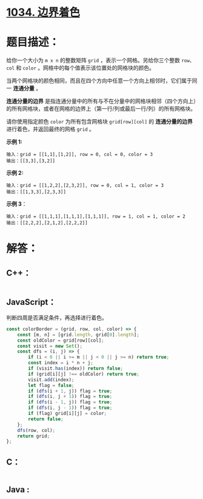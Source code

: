 # [1034. 边界着色](https://leetcode-cn.com/problems/coloring-a-border/)

# 题目描述：

给你一个大小为 `m x n` 的整数矩阵 `grid` ，表示一个网格。另给你三个整数 `row`、`col` 和 `color` 。网格中的每个值表示该位置处的网格块的颜色。

当两个网格块的颜色相同，而且在四个方向中任意一个方向上相邻时，它们属于同一 **连通分量** 。

**连通分量的边界** 是指连通分量中的所有与不在分量中的网格块相邻（四个方向上）的所有网格块，或者在网格的边界上（第一行/列或最后一行/列）的所有网格块。

请你使用指定颜色 `color` 为所有包含网格块 `grid[row][col]` 的 **连通分量的边界** 进行着色，并返回最终的网格 `grid` 。



**示例 1:**

```
输入：grid = [[1,1],[1,2]], row = 0, col = 0, color = 3
输出：[[3,3],[3,2]]
```

 **示例 2:**

```
输入：grid = [[1,2,2],[2,3,2]], row = 0, col = 1, color = 3
输出：[[1,3,3],[2,3,3]]
```

**示例 3**：

```
输入：grid = [[1,1,1],[1,1,1],[1,1,1]], row = 1, col = 1, color = 2
输出：[[2,2,2],[2,1,2],[2,2,2]]
```



# 解答：

## C++：

```cpp

```

## JavaScript：

判断四周是否满足条件，再选择进行着色。

```javascript
const colorBorder = (grid, row, col, color) => {
    const [m, n] = [grid.length, grid[0].length];
    const oldColor = grid[row][col];
    const visit = new Set();
    const dfs = (i, j) => {
        if (i < 0 || i >= m || j < 0 || j >= n) return true;
        const index = i * n + j;
        if (visit.has(index)) return false;
        if (grid[i][j] !== oldColor) return true;
        visit.add(index);
        let flag = false;
        if (dfs(i + 1, j)) flag = true;
        if (dfs(i, j + 1)) flag = true;
        if (dfs(i - 1, j)) flag = true;
        if (dfs(i, j - 1)) flag = true;
        if (flag) grid[i][j] = color;
        return false;
    };
    dfs(row, col);
    return grid;
};
```

## C：

```c

```

## Java :

```java

```
